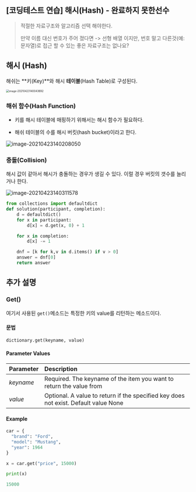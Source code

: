 ## [코딩테스트 연습] 해시(Hash) - 완료하지 못한선수

> 적절한 자료구조와 알고리즘 선택 해야한다.
>
> 만약 이름 대신 번호가 주어 졌다면 -> 선형 배열 이지만, 번호 말고 다른것(예: 문자열)로 접근 할 수 있는 좋은 자료구조는 없나요?



## 해시 (Hash)

해쉬는 **키(Key)**와 해시 **테이블**(Hash Table)로 구성된다.

<img src="https://tva1.sinaimg.cn/large/008i3skNgy1gptlcb3hxcj30md0fwmyi.jpg" alt="image-20210423140043692" style="zoom:50%;" />

### 해쉬 함수(Hash Function)

+ 키를 해시 테이블에 매핑하기 위해서는 해시 함수가 필요하다. 

+ 해쉬 테이블의 수를 해시 버킷(hash bucket)이라고 한다. 

![image-20210423140208050](https://tva1.sinaimg.cn/large/008i3skNgy1gptldrnwjkj30rs0frtcc.jpg)



### 충돌(Collision)

해시 값이 같아서 해시가 충돌하는 경우가 생길 수 있다. 이럴 경우 버킷의 갯수를 늘리거나 한다. 

![image-20210423140311578](https://tva1.sinaimg.cn/large/008i3skNgy1gptlevhwnyj30q50fv0vs.jpg)





```python
from collections import defaultdict
def solution(participant, completion):
    d = defaultdict()
    for x in participant:
        d[x] = d.get(x, 0) + 1

    for x in completion:
        d[x] -= 1

    dnf = [k for k,v in d.items() if v > 0]
    answer = dnf[0]
    return answer
```





## 추가 설명

### Get()

여기서 사용된 `get()`메소드는 특정한 키의 value를 리턴하는 메소드이다. 

#### 문법

```python
dictionary.get(keyname, value)
```

#### Parameter Values

| Parameter | Description                                                  |
| :-------- | :----------------------------------------------------------- |
| *keyname* | Required. The keyname of the item you want to return the value from |
| *value*   | Optional. A value to return if the specified key does not exist. Default value None |

#### Example

```python
car = {
  "brand": "Ford",
  "model": "Mustang",
  "year": 1964
}

x = car.get("price", 15000)

print(x)
```

```python
15000
```

